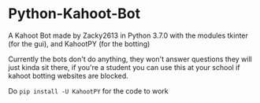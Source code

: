 # Python-Kahoot-Bot
A Kahoot Bot made by Zacky2613 in Python 3.7.0 with the modules tkinter (for the gui), and KahootPY (for the botting)

Currently the bots don't do anything, they won't answer questions they will just kinda sit there, if you're a student you can use this at your school if kahoot botting websites are blocked.

Do `pip install -U KahootPY` for the code to work
